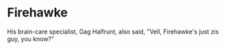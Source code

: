 # Firehawke
His brain-care specialist, Gag Halfrunt, also said, "Vell, Firehawke's just zis guy, you know?"
